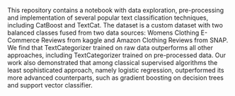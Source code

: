 This repository contains a notebook with data exploration, pre-processing and implementation of several popular text classification techniques, including CatBoost and TextCat. The dataset is a custom dataset with two balanced classes fused from two data sources: Womens Clothing E-Commerce Reviews from kaggle and Amazon Clothing Reviews from SNAP. We find that TextCategorizer trained on raw data outperforms all other approaches, including TextCategorizer trained on pre-processed data. Our work also demonstrated that among classical supervised algorithms the least sophisticated approach, namely logistic regression, outperformed its more advanced counterparts, such as gradient boosting on decision trees and support vector classifier.
